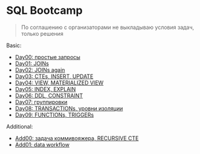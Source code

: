 # SQL Bootcamp

> По соглашению с организаторами не выкладываю условия задач, только решения

Basic:

- [Day00: простые запросы](day00.sql)
- [Day01: JOINs](day01.sql)
- [Day02: JOINs again](day02.sql)
- [Day03: CTEs, INSERT, UPDATE](day03.sql)
- [Day04: VIEW, MATERIALIZED VIEW](day04.sql)
- [Day05: INDEX, EXPLAIN](day05.sql)
- [Day06: DDL, CONSTRAINT](day06.sql)
- [Day07: группировки](day07.sql)
- [Day08: TRANSACTIONs, уровни изоляции](day08.sql)
- [Day09: FUNCTIONs, TRIGGERs](day09.sql)

Additional:

- [Add00: задача коммивояжера, RECURSIVE CTE](add00.sql)
- [Add01: data workflow](add01.sql)